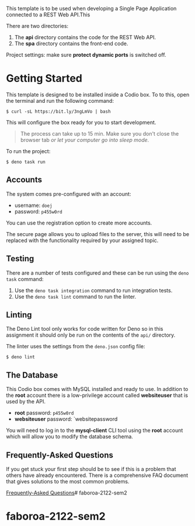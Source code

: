 This template is to be used when developing a Single Page Application connected to a REST Web API.This

There are two directories:

1. The **api** directory contains the code for the REST Web API.
2. The **spa** directory contains the front-end code.

Project settings: make sure **protect dynamic ports** is switched off.

# Getting Started

This template is designed to be installed inside a Codio box. To to this, open the terminal and run the following command:

```
$ curl -sL https://bit.ly/3ngLmVo | bash
```

This will configure the box ready for you to start development.

> The process can take up to 15 min. Make sure you don't close the browser tab _or let your computer go into sleep mode_.

To run the project:

```
$ deno task run
```

## Accounts

The system comes pre-configured with an account:

- username: `doej`
- password: `p455w0rd`

You can use the registration option to create more accounts.

The secure page allows you to upload files to the server, this will need to be replaced with the functionality required by your assigned topic.

## Testing

There are a number of tests configured and these can be run using the `deno task` command:

1. Use the `deno task integration` command to run integration tests.
2. Use the `deno task lint` command to run the linter.

## Linting

The Deno Lint tool only works for code written for Deno so in this assignment it should only be run on the contents of the `api/` directory.

The linter uses the settings from the `deno.json` config file:

```
$ deno lint
```

## The Database

This Codio box comes with MySQL installed and ready to use. In addition to the **root** account there is a low-privilege account called **websiteuser** that is used by the API.

- **root** password: `p455w0rd`
- **websiteuser** password: `websitepassword

You will need to log in to the **mysql-client** CLI tool using the **root** account which will allow you to modify the database schema.

## Frequently-Asked Questions

If you get stuck your first step should be to see if this is a problem that others have already encountered. There is a comprehensive FAQ document that gives solutions to the most common problems.

[Frequently-Asked Questions](https://docs.google.com/document/d/1b_lTA_ay0Yi46annuNnZ6fK1nIe_ddszmPua1Wwvfa0/edit?usp=sharing)# faboroa-2122-sem2
# faboroa-2122-sem2
